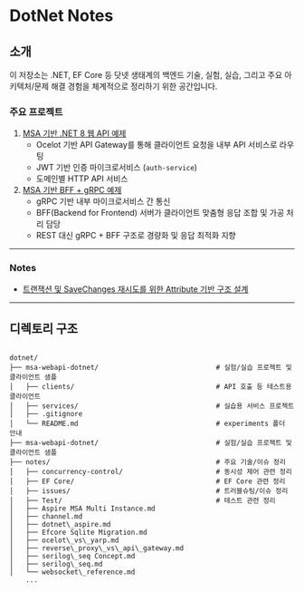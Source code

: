 # DotNet Notes

## 소개

이 저장소는 .NET, EF Core 등 닷넷 생태계의 백엔드 기술, 실험, 실습, 그리고 주요 아키텍처/문제 해결 경험을 체계적으로 정리하기 위한 공간입니다.

### 주요 프로젝트

1. [MSA 기반 .NET 8 웹 API 예제](./msa-webapi-dotnet/)
   - Ocelot 기반 API Gateway를 통해 클라이언트 요청을 내부 API 서비스로 라우팅
   - JWT 기반 인증 마이크로서비스 (`auth-service`)
   - 도메인별 HTTP API 서비스
2. [MSA 기반 BFF + gRPC 예제](./msa-bff-grpc-dotnet/)
   - gRPC 기반 내부 마이크로서비스 간 통신
   - BFF(Backend for Frontend) 서버가 클라이언트 맞춤형 응답 조합 및 가공 처리 담당
   - REST 대신 gRPC + BFF 구조로 경량화 및 응답 최적화 지향

---

### Notes

- [트랜잭션 및 SaveChanges 재시도를 위한 Attribute 기반 구조 설계](./notes/concurrency-control/Transaction%20SaveRetry%20Attribute.md)

---

## 디렉토리 구조

```

dotnet/
├── msa-webapi-dotnet/                             # 실험/실습 프로젝트 및 클라이언트 샘플
│   ├── clients/                                   # API 호출 등 테스트용 클라이언트
│   ├── services/                                  # 실습용 서비스 프로젝트
│   ├── .gitignore
│   └── README.md                                  # experiments 폴더 안내
├── msa-webapi-dotnet/                             # 실험/실습 프로젝트 및 클라이언트 샘플
├── notes/                                         # 주요 기술/이슈 정리
│   ├── concurrency-control/                       # 동시성 제어 관련 정리
│   ├── EF Core/                                   # EF Core 관련 정리
│   ├── issues/                                    # 트러블슈팅/이슈 정리
│   ├── Test/                                      # 테스트 관련 정리
│   ├── Aspire MSA Multi Instance.md
│   ├── channel.md
│   ├── dotnet\_aspire.md
│   ├── Efcore Sqlite Migration.md
│   ├── ocelot\_vs\_yarp.md
│   ├── reverse\_proxy\_vs\_api\_gateway.md
│   ├── serilog\_seq Concept.md
│   ├── serilog\_seq.md
│   └── websocket\_reference.md
    ...

```
